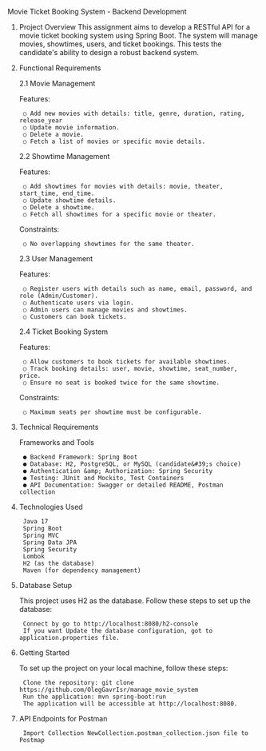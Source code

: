 Movie Ticket Booking System - Backend Development

1. Project Overview
   This assignment aims to develop a RESTful API for a movie ticket booking system using
   Spring Boot. The system will manage movies, showtimes, users, and ticket bookings.
   This tests the candidate&#39;s ability to design a robust backend system.


2. Functional Requirements

   2.1 Movie Management

   Features:

        ○ Add new movies with details: title, genre, duration, rating, release_year
        ○ Update movie information.
        ○ Delete a movie.
        ○ Fetch a list of movies or specific movie details.

   2.2 Showtime Management

   Features:

        ○ Add showtimes for movies with details: movie, theater, start_time, end_time.
        ○ Update showtime details.
        ○ Delete a showtime.
        ○ Fetch all showtimes for a specific movie or theater.

   Constraints:

        ○ No overlapping showtimes for the same theater.

   2.3 User Management

   Features:

        ○ Register users with details such as name, email, password, and role (Admin/Customer).
        ○ Authenticate users via login.
        ○ Admin users can manage movies and showtimes.
        ○ Customers can book tickets.

    2.4 Ticket Booking System

    Features:

        ○ Allow customers to book tickets for available showtimes.
        ○ Track booking details: user, movie, showtime, seat_number, price.
        ○ Ensure no seat is booked twice for the same showtime.

    Constraints:

        ○ Maximum seats per showtime must be configurable.

3. Technical Requirements

    Frameworks and Tools


        ● Backend Framework: Spring Boot
        ● Database: H2, PostgreSQL, or MySQL (candidate&#39;s choice)
        ● Authentication &amp; Authorization: Spring Security
        ● Testing: JUnit and Mockito, Test Containers
        ● API Documentation: Swagger or detailed README, Postman collection

4. Technologies Used

        Java 17
        Spring Boot
        Spring MVC
        Spring Data JPA
        Spring Security
        Lombok
        H2 (as the database)
        Maven (for dependency management)

5. Database Setup

   This project uses H2 as the database. Follow these steps to set up the database:

        Connect by go to http://localhost:8080/h2-console
        If you want Update the database configuration, got to application.properties file.

6. Getting Started

    To set up the project on your local machine, follow these steps:


        Clone the repository: git clone https://github.com/OlegGavrIsr/manage_movie_system
        Run the application: mvn spring-boot:run
        The application will be accessible at http://localhost:8080.

7. API Endpoints for Postman

        Import Collection NewCollection.postman_collection.json file to Postmap

    
